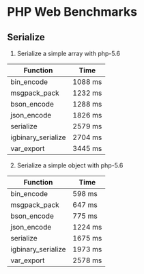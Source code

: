 PHP Web Benchmarks
==================

## Serialize

1. Serialize a simple array with php-5.6

Function            | Time     |
------------------- | -------- |
bin_encode          | 1088 ms  |
msgpack_pack        | 1232 ms  |
bson_encode         | 1288 ms  |
json_encode         | 1826 ms  |
serialize           | 2579 ms  |
igbinary_serialize  | 2704 ms  |
var_export          | 3445 ms  |

2. Serialize a simple object with php-5.6

Function            | Time     |
------------------- | -------- |
bin_encode          | 598 ms   |
msgpack_pack        | 647 ms   |
bson_encode         | 775 ms   |
json_encode         | 1224 ms  |
serialize           | 1675 ms  |
igbinary_serialize  | 1973 ms  |
var_export          | 2578 ms  |

